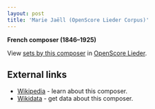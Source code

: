 ```yaml
---
layout: post
title: 'Marie Jaëll (OpenScore Lieder Corpus)'
---
```


__French composer (1846–1925)__

View [sets by this composer] in [OpenScore Lieder].

[sets by this composer]: https://musescore.com/openscore-lieder-corpus/sets?order=title&text=Jaëll,+Marie
[OpenScore Lieder]: https://musescore.com/openscore-lieder-corpus

## External links

- [Wikipedia] - learn about this composer.
- [Wikidata] - get data about this composer.

[Wikipedia]: https://en.wikipedia.org/wiki/Marie_Jaëll
[Wikidata]: https://www.wikidata.org/wiki/Q2706282
